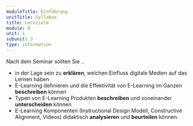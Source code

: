 ```yaml
---
moduleTitle: Einführung
unitTitle: Syllabus
title: Lernziele
module: 0
unit: 1
subunit: 3
type: information
---
```


Nach dem Seminar sollten Sie ..

* in der Lage sein zu **erklären**, welchen Einfluss digitale Medien auf das Lernen haben
* E-Learning definieren und die Effektivität von E-Learning im Ganzen **beschreiben** können
* Typen von E-Learning Produkten **beschreiben** und voneinander **unterscheiden** können
* E-Learning Komponenten (Instructional Design Modell, Constructive Alignment, Videos) didaktisch  **analysieren** und **beurteilen** können. 
